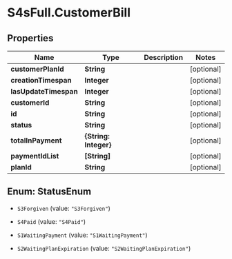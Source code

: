 # S4sFull.CustomerBill

## Properties
Name | Type | Description | Notes
------------ | ------------- | ------------- | -------------
**customerPlanId** | **String** |  | [optional] 
**creationTimespan** | **Integer** |  | [optional] 
**lasUpdateTimespan** | **Integer** |  | [optional] 
**customerId** | **String** |  | [optional] 
**id** | **String** |  | [optional] 
**status** | **String** |  | [optional] 
**totalInPayment** | **{String: Integer}** |  | [optional] 
**paymentIdList** | **[String]** |  | [optional] 
**planId** | **String** |  | [optional] 


<a name="StatusEnum"></a>
## Enum: StatusEnum


* `S3Forgiven` (value: `"S3Forgiven"`)

* `S4Paid` (value: `"S4Paid"`)

* `S1WaitingPayment` (value: `"S1WaitingPayment"`)

* `S2WaitingPlanExpiration` (value: `"S2WaitingPlanExpiration"`)




